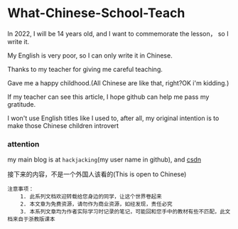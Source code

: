 # What-Chinese-School-Teach
In 2022, I will be 14 years old, and I want to commemorate the lesson， so I write it.

My English is very poor, so I can only write it in Chinese.

Thanks to my teacher for giving me careful teaching.

Gave me a happy childhood.(All Chinese are like that, right?OK i'm kidding.)

If my teacher can see this article, I hope github can help me pass my gratitude.

I won't use English titles like I used to, after all, my original intention is to make those Chinese children introvert

### attention
my main blog is at `hackjacking`(my user name in github), and [csdn](https://hackjacking.blog.csdn.net/)

接下来的内容，不是一个外国人该看的(This is open to Chinese)
```
注意事项：
	1. 此系列文档欢迎转载给您身边的同学，让这个世界卷起来
	2. 本文章为免费资源，请勿作为商业资源，如经发现，责任必究
	3. 本系列文章均为作者实际学习时记录的笔记，可能回和您手中的教材有些不匹配，此文档来自于浙教版课本
```
